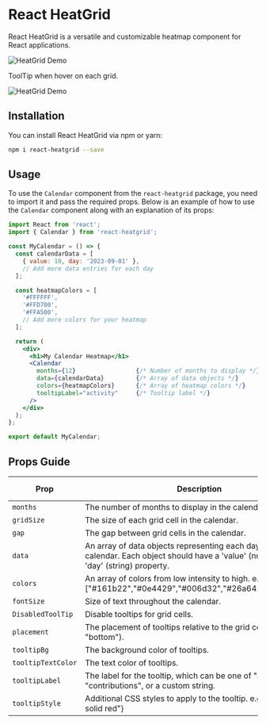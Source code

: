 # React HeatGrid

React HeatGrid is a versatile and customizable heatmap component for React applications.

![HeatGrid Demo](https://github.com/Amyx000/react-heatgrid/assets/104687128/81268e28-2c18-431b-8945-ce22295d4077)

ToolTip when hover on each grid.

![HeatGrid Demo](https://github.com/Amyx000/react-heatgrid/assets/104687128/60e4a279-e7b1-4274-9679-fa1b6fe70c3c)

## Installation

You can install React HeatGrid via npm or yarn:

```bash
npm i react-heatgrid --save
```

## Usage

To use the `Calendar` component from the `react-heatgrid` package, you need to import it and pass the required props. Below is an example of how to use the `Calendar` component along with an explanation of its props:

```jsx
import React from 'react';
import { Calendar } from 'react-heatgrid';

const MyCalendar = () => {
  const calendarData = [
    { value: 10, day: '2023-09-01' },
    // Add more data entries for each day
  ];

  const heatmapColors = [
    '#FFFFFF',
    '#FFD700',
    '#FFA500',
    // Add more colors for your heatmap
  ];

  return (
    <div>
      <h1>My Calendar Heatmap</h1>
      <Calendar
        months={12}                 {/* Number of months to display */}
        data={calendarData}         {/* Array of data objects */}
        colors={heatmapColors}      {/* Array of heatmap colors */}
        tooltipLabel="activity"     {/* Tooltip label */}
      />
    </div>
  );
};

export default MyCalendar;

```

## Props Guide

| Prop               | Description                                                                                                                             | Default Value |
| ------------------ | --------------------------------------------------------------------------------------------------------------------------------------- | ------------- |
| `months`           | The number of months to display in the calendar.                                                                                        | 3             |
| `gridSize`         | The size of each grid cell in the calendar.                                                                                             | "20px"        |
| `gap`              | The gap between grid cells in the calendar.                                                                                             | "2px"         |
| `data`             | An array of data objects representing each day in the calendar. Each object should have a 'value' (number) and 'day' (string) property. | Required      |
| `colors`           | An array of colors from low intensity to high. e.g ["#161b22","#0e4429","#006d32","#26a641","#39d353"]                                  | Required      |
| `fontSize`         | Size of text throughout the calendar.                                                                                                   | "12px"        |
| `DisabledToolTip`  | Disable tooltips for grid cells.                                                                                                        | false         |
| `placement`        | The placement of tooltips relative to the grid cell ("top" or "bottom").                                                                | "top"         |
| `tooltipBg`        | The background color of tooltips.                                                                                                       | "#303030"     |
| `tooltipTextColor` | The text color of tooltips.                                                                                                             | "white"       |
| `tooltipLabel`     | The label for the tooltip, which can be one of "activity", "contributions", or a custom string.                                         | "activity"    |
| `tooltipStyle`     | Additional CSS styles to apply to the tooltip. e.g {border:"1px solid red"}                                                             | None          |
